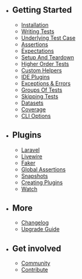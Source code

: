 - ## Getting Started
    - [Installation](/docs/installation)
	- [Writing Tests](/docs/writing-tests)
	- [Underlying Test Case](/docs/underlying-test-case)
	- [Assertions](/docs/assertions)
	- [Expectations](/docs/expectations)
	- [Setup And Teardown](/docs/setup-and-teardown)
	- [Higher Order Tests](/docs/higher-order-tests)
	- [Custom Helpers](/docs/helpers)
	- [IDE Plugins](/docs/ide-plugins)
	- [Exceptions & Errors](/docs/exceptions-and-errors)
	- [Groups Of Tests](/docs/groups)
	- [Skipping Tests](/docs/skipping-tests)
	- [Datasets](/docs/datasets)
	- [Coverage](/docs/coverage)
	- [CLI Options](/docs/cli-options)
- ## Plugins
	- [Laravel](/docs/plugins/laravel)
	- [Livewire](/docs/plugins/livewire)
	- [Faker](/docs/plugins/faker)
	- [Global Assertions](/docs/plugins/global-assertions)
	- [Snapshots](/docs/plugins/snapshots)
	- [Creating Plugins](/docs/plugins/creating-plugins)
	- [Watch](/docs/plugins/watch)
- ## More
	- [Changelog](/docs/changelog)
	- [Upgrade Guide](/docs/upgrade-guide)
- ## Get involved
	- [Community](/docs/community)
	- [Contribute](/docs/contribute)
